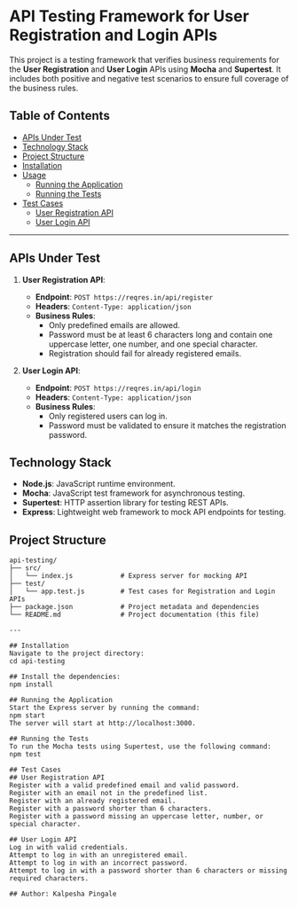 # API Testing Framework for User Registration and Login APIs

This project is a testing framework that verifies business requirements for the **User Registration** and **User Login** APIs using **Mocha** and **Supertest**. It includes both positive and negative test scenarios to ensure full coverage of the business rules.

## Table of Contents

- [APIs Under Test](#apis-under-test)
- [Technology Stack](#technology-stack)
- [Project Structure](#project-structure)
- [Installation](#installation)
- [Usage](#usage)
  - [Running the Application](#running-the-application)
  - [Running the Tests](#running-the-tests)
- [Test Cases](#test-cases)
  - [User Registration API](#user-registration-api)
  - [User Login API](#user-login-api)


---

## APIs Under Test

1. **User Registration API**:
   - **Endpoint**: `POST https://reqres.in/api/register`
   - **Headers**: `Content-Type: application/json`
   - **Business Rules**:
     - Only predefined emails are allowed.
     - Password must be at least 6 characters long and contain one uppercase letter, one number, and one special character.
     - Registration should fail for already registered emails.

2. **User Login API**:
   - **Endpoint**: `POST https://reqres.in/api/login`
   - **Headers**: `Content-Type: application/json`
   - **Business Rules**:
     - Only registered users can log in.
     - Password must be validated to ensure it matches the registration password.

## Technology Stack

- **Node.js**: JavaScript runtime environment.
- **Mocha**: JavaScript test framework for asynchronous testing.
- **Supertest**: HTTP assertion library for testing REST APIs.
- **Express**: Lightweight web framework to mock API endpoints for testing.

## Project Structure

```plaintext
api-testing/
├── src/
│   └── index.js            # Express server for mocking API
├── test/
│   └── app.test.js         # Test cases for Registration and Login APIs
├── package.json            # Project metadata and dependencies
└── README.md               # Project documentation (this file)

---

## Installation
Navigate to the project directory:
cd api-testing

## Install the dependencies:
npm install

## Running the Application
Start the Express server by running the command:
npm start
The server will start at http://localhost:3000.

## Running the Tests
To run the Mocha tests using Supertest, use the following command:
npm test

## Test Cases
## User Registration API
Register with a valid predefined email and valid password.
Register with an email not in the predefined list.
Register with an already registered email.
Register with a password shorter than 6 characters.
Register with a password missing an uppercase letter, number, or special character.

## User Login API
Log in with valid credentials.
Attempt to log in with an unregistered email.
Attempt to log in with an incorrect password.
Attempt to log in with a password shorter than 6 characters or missing required characters.

## Author: Kalpesha Pingale